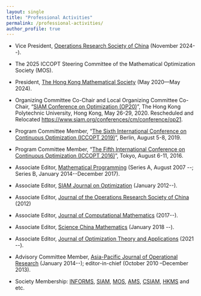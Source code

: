 ```yaml
---
layout: single
title: "Professional Activities"
permalink: /professional-activities/
author_profile: true
---
```



- Vice President, [Operations Research Society of China](https://www.orsc.org.cn/page/index?id=46) (November 2024--).
- The 2025 ICCOPT Steering Committee of the Mathematical Optimization Society (MOS).
- President, [The Hong Kong Mathematical Society](https://www.math.hku.hk/HKMS/) (May 2020—May 2024).
- Organizing Committee Co-Chair and Local Organizing Committee Co-Chair, “[SIAM Conference on Optimization (OP20)](https://www.polyu.edu.hk/ama/events/conference/op20/en/)”, 
  The Hong Kong Polytechnic University, Hong Kong,  May 26-29, 2020. Rescheduled and Relocated https://www.siam.org/conferences/cm/conference/op21.

- Program Committee Member, “[The Sixth International Conference on Continuous Optimization (ICCOPT 2019)](https://iccopt2019.berlin/)”, Berlin, August 5-8, 2019.

- Program Committee Member, “[The Fifth International Conference on Continuous Optimization (ICCOPT 2016)](http://www.iccopt2016.tokyo/)”, Tokyo, August 6-11, 2016.

- Associate Editor, [Mathematical Programming](https://www.springer.com/journal/10107/editors) (Series A, August 2007 --; Series B, January 2014--December 2017). 

- Associate Editor, [SIAM Journal on Optimization](https://www.siam.org/journals/siopt.php) (January 2012--). 

- Associate Editor, [Journal of the Operations Research Society of China](https://www.jorsc.shu.edu.cn/) (2012)

- Associate Editor, [Journal of Computational Mathematics](https://global-sci.com/) (2017--).

- Associate Editor, [Science China Mathematics](https://link.springer.com/journal/11425) (January 2018 --).

- Associate Editor, [Journal of Optimization Theory and Applications](https://link.springer.com/journal/10957) (2021 --).

- Advisory Committee Member, [Asia-Pacific Journal of Operational Research](https://www.worldscientific.com/worldscinet/apjor) (January 2014--); editor-in-chief (October 2010 –December 2013).

- Society Membership: [INFORMS](https://www.informs.org/), [SIAM](https://www.siam.org/), [MOS](https://www.mathopt.org/), [AMS](https://www.ams.org/home/page), [CSIAM](https://csiam.org.cn/home/article/detail/id/1389.html), [HKMS](https://www.polyu.edu.hk/ama/hkms/index-2.html/) and etc.